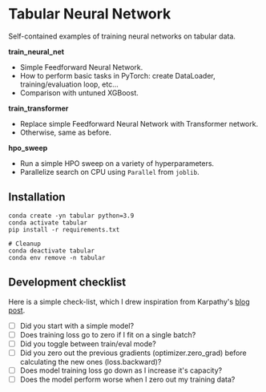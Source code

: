 # Tabular Neural Network

Self-contained examples of training neural networks on tabular data.

**train_neural_net**

* Simple Feedforward Neural Network.
* How to perform basic tasks in PyTorch: create DataLoader, training/evaluation loop, etc...
* Comparison with untuned XGBoost.

**train_transformer**

* Replace simple Feedforward Neural Network with Transformer network.
* Otherwise, same as before.

**hpo_sweep**

* Run a simple HPO sweep on a variety of hyperparameters.
* Parallelize search on CPU using `Parallel` from `joblib`.

## Installation

```
conda create -yn tabular python=3.9
conda activate tabular 
pip install -r requirements.txt

# Cleanup
conda deactivate tabular
conda env remove -n tabular
```

## Development checklist

Here is a simple check-list, which I drew inspiration from Karpathy's [blog post](http://karpathy.github.io/2019/04/25/recipe/).

* [ ] Did you start with a simple model?
* [ ] Does training loss go to zero if I fit on a single batch?
* [ ] Did you toggle between train/eval mode?
* [ ] Did you zero out the previous gradients (optimizer.zero_grad) before calculating the new ones (loss.backward)?
* [ ] Does model training loss go down as I increase it's capacity?
* [ ] Does the model perform worse when I zero out my training data?